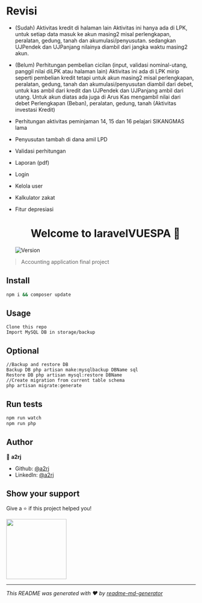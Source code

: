 # Revisi

-   (Sudah) Aktivitas kredit di halaman lain 
    Aktivitas ini hanya ada di LPK, untuk setiap data masuk ke akun masing2 misal
    perlengkapan, peralatan, gedung, tanah dan akumulasi/penyusutan. sedangkan 
    UJPendek dan UJPanjang nilainya diambil dari jangka waktu masing2 akun.

-   (Belum) Perhitungan pembelian cicilan (input, validasi nominal-utang, panggil nilai diLPK atau halaman lain)
    Aktivitas ini ada di LPK mirip seperti pembelian kredit tetapi untuk akun masing2 misal
    perlengkapan, peralatan, gedung, tanah dan akumulasi/penyusutan diambil dari debet,
    untuk kas ambil dari kredit dan UJPendek dan UJPanjang ambil dari utang.
    Untuk akun diatas ada juga di Arus Kas mengambil nilai dari debet
    Perlengkapan (Beban), peralatan, gedung, tanah (Aktivitas investasi Kredit)

-   Perhitungan aktivitas peminjaman 14, 15 dan 16 pelajari SIKANGMAS lama
-   Penyusutan tambah di dana amil LPD
-   Validasi perhitungan
-   Laporan (pdf)
-   Login
-   Kelola user
-   Kalkulator zakat
-   Fitur depresiasi
    <h1 align="center">Welcome to laravelVUESPA 👋</h1>
    <p><img alt="Version" src="https://img.shields.io/badge/version-2.0.0-blue.svg?cacheSeconds=2592000" /></p>

> Accounting application final project

## Install

```sh
npm i && composer update
```

## Usage

```
Clone this repo
Import MySQL DB in storage/backup
```

## Optional

```
//Backup and restore DB
Backup DB php artisan make:mysqlbackup DBName sql
Restore DB php artisan mysql:restore DBName
//Create migration from current table schema
php artisan migrate:generate
```

## Run tests

```sh
npm run watch
npm run php
```

## Author

👤 **a2rj**

-   Github: [@a2rj](https://github.com/a2rj)
-   LinkedIn: [@a2rj](https://linkedin.com/in/a2rj)

## Show your support

Give a ⭐️ if this project helped you!

<a href="https://www.patreon.com/a2rj">
  <img src="https://c5.patreon.com/external/logo/become_a_patron_button@2x.png" width="160">
</a>

---

_This README was generated with ❤️ by [readme-md-generator](https://github.com/kefranabg/readme-md-generator)_

